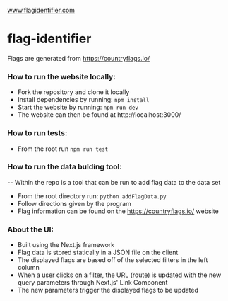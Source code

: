 www.flagidentifier.com

# flag-identifier

Flags are generated from https://countryflags.io/

### How to run the website locally:
- Fork the repository and clone it locally
- Install dependencies by running: ```npm install```
- Start the website by running: ```npm run dev```
- The website can then be found at http://localhost:3000/

### How to run tests:
- From the root run ```npm run test```

### How to run the data bulding tool:
-- Within the repo is a tool that can be run to add flag data to the data set
- From the root directory run: ```python addFlagData.py```
- Follow directions given by the program
- Flag information can be found on the https://countryflags.io/ website

### About the UI:
- Built using the Next.js framework
- Flag data is stored statically in a JSON file on the client
- The displayed flags are based off of the selected filters in the left column
- When a user clicks on a filter, the URL (route) is updated with the new query parameters through Next.js' Link Component
- The new parameters trigger the displayed flags to be updated
